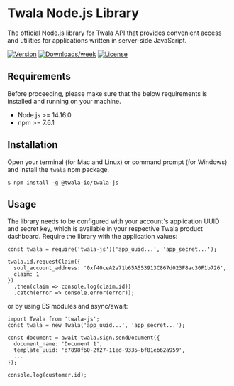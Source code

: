 # Twala Node.js Library

The official Node.js library for Twala API that provides convenient access and utilities for applications written in server-side JavaScript.

[![Version](https://img.shields.io/npm/v/@twala-io/twala-js.svg)](https://npmjs.org/package/@twala-io/twala-js)
[![Downloads/week](https://img.shields.io/npm/dw/@twala-io/twala-js.svg)](https://npmjs.org/package/@twala-io/twala-js)
[![License](https://img.shields.io/npm/l/@twala-io/twala-js.svg)](https://github.com/twala-io/twala/blob/master/package.json)

## Requirements

Before proceeding, please make sure that the below requirements is installed and running on your machine.

- Node.js >= 14.16.0
- npm >= 7.6.1

## Installation

Open your terminal (for Mac and Linux) or command prompt (for Windows) and install the `twala` npm package.

```sh-session
$ npm install -g @twala-io/twala-js
```

## Usage

The library needs to be configured with your account's application UUID and secret key, which is available in your respective Twala product dashboard. Require the library with the application values:

```
const twala = require('twala-js')('app_uuid...', 'app_secret...');

twala.id.requestClaim({
  soul_account_address: '0xf40ceA2a71b65A553913C867d023F8ac30F1b726',
  claim: 1
})
  .then(claim => console.log(claim.id))
  .catch(error => console.error(error));
```

or by using ES modules and async/await:

```
import Twala from 'twala-js';
const twala = new Twala('app_uuid...', 'app_secret...');

const document = await twala.sign.sendDocument({
  document_name: 'Document 1',
  template_uuid: 'd7898f60-2f27-11ed-9335-bf81eb62a959',
  ...
});

console.log(customer.id);
```